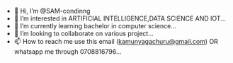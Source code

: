 - 👋 Hi, I’m @SAM-condinng
- 👀 I’m interested in ARTIFICIAL INTELLIGENCE,DATA SCIENCE AND IOT...
- 🌱 I’m currently learning bachelor in computer science...
- 💞️ I’m looking to collaborate on various project...
- 📫 How to reach me use this email (kamunyagachuru@gmail.com) OR whatsapp me through 0708816796...

<!---
SAM-condinng/SAM-condinng is a ✨ special ✨ repository because its `README.md` (this file) appears on your GitHub profile.
You can click the Preview link to take a look at your changes.
--->

